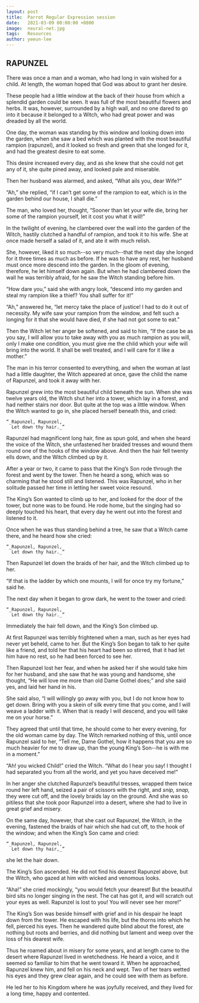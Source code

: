 ```yaml
---
layout: post
title:  Parrot Regular Expression session
date:   2021-03-09 00:00:00 +0800
image:  neural-net.jpg
tags:   Resources
author: yeeun-lee
---
```


## RAPUNZEL


There was once a man and a woman, who had long in vain wished for a
child. At length, the woman hoped that God was about to grant her
desire.

These people had a little window at the back of their house from which
a splendid garden could be seen. It was full of the most beautiful
flowers and herbs. It was, however, surrounded by a high wall, and no
one dared to go into it because it belonged to a Witch, who had great
power and was dreaded by all the world.

One day, the woman was standing by this window and looking down
into the garden, when she saw a bed which was planted with the most
beautiful rampion (rapunzel), and it looked so fresh and green that she
longed for it, and had the greatest desire to eat some.

This desire increased every day, and as she knew that she could not get
any of it, she quite pined away, and looked pale and miserable.

Then her husband was alarmed, and asked, “What ails you, dear Wife?”

“Ah,” she replied, “if I can’t get some of the rampion to eat, which is
in the garden behind our house, I shall die.”

The man, who loved her, thought, “Sooner than let your wife die, bring
her some of the rampion yourself, let it cost you what it will!”

In the twilight of evening, he clambered over the wall into the garden
of the Witch, hastily clutched a handful of rampion, and took it to
his wife. She at once made herself a salad of it, and ate it with much
relish.

She, however, liked it so much--so very much--that the next day she
longed for it three times as much as before. If he was to have any
rest, her husband must once more descend into the garden. In the gloom
of evening, therefore, he let himself down again. But when he had
clambered down the wall he was terribly afraid, for he saw the Witch
standing before him.

“How dare you,” said she with angry look, “descend into my garden and
steal my rampion like a thief? You shall suffer for it!”

“Ah,” answered he, “let mercy take the place of justice! I had to do it
out of necessity. My wife saw your rampion from the window, and felt
such a longing for it that she would have died, if she had not got some
to eat.”

Then the Witch let her anger be softened, and said to him, “If the case
be as you say, I will allow you to take away with you as much rampion
as you will, only I make one condition, you must give me the child
which your wife will bring into the world. It shall be well treated,
and I will care for it like a mother.”

The man in his terror consented to everything, and when the woman at
last had a little daughter, the Witch appeared at once, gave the child
the name of Rapunzel, and took it away with her.

Rapunzel grew into the most beautiful child beneath the sun. When she
was twelve years old, the Witch shut her into a tower, which lay in
a forest, and had neither stairs nor door. But quite at the top was
a little window. When the Witch wanted to go in, she placed herself
beneath this, and cried:

    “_Rapunzel, Rapunzel,
      Let down thy hair._”

Rapunzel had magnificent long hair, fine as spun gold, and when she
heard the voice of the Witch, she unfastened her braided tresses and
wound them round one of the hooks of the window above. And then the
hair fell twenty ells down, and the Witch climbed up by it.

After a year or two, it came to pass that the King’s Son rode through
the forest and went by the tower. Then he heard a song, which was so
charming that he stood still and listened. This was Rapunzel, who in
her solitude passed her time in letting her sweet voice resound.

The King’s Son wanted to climb up to her, and looked for the door of
the tower, but none was to be found. He rode home, but the singing had
so deeply touched his heart, that every day he went out into the forest
and listened to it.

Once when he was thus standing behind a tree, he saw that a Witch came
there, and he heard how she cried:

    “_Rapunzel, Rapunzel,
      Let down thy hair._”

Then Rapunzel let down the braids of her hair, and the Witch climbed up
to her.

“If that is the ladder by which one mounts, I will for once try my
fortune,” said he.

The next day when it began to grow dark, he went to the tower and cried:

    “_Rapunzel, Rapunzel,
      Let down thy hair._”

Immediately the hair fell down, and the King’s Son climbed up.

At first Rapunzel was terribly frightened when a man, such as her eyes
had never yet beheld, came to her. But the King’s Son began to talk
to her quite like a friend, and told her that his heart had been so
stirred, that it had let him have no rest, so he had been forced to see
her.

Then Rapunzel lost her fear, and when he asked her if she would take
him for her husband, and she saw that he was young and handsome, she
thought, “He will love me more than old Dame Gothel does;” and she said
yes, and laid her hand in his.

She said also, “I will willingly go away with you, but I do not know
how to get down. Bring with you a skein of silk every time that you
come, and I will weave a ladder with it. When that is ready I will
descend, and you will take me on your horse.”

They agreed that until that time, he should come to her every evening,
for the old woman came by day. The Witch remarked nothing of this,
until once Rapunzel said to her, “Tell me, Dame Gothel, how it happens
that you are so much heavier for me to draw up, than the young King’s
Son--he is with me in a moment.”

“Ah! you wicked Child!” cried the Witch. “What do I hear you say!
I thought I had separated you from all the world, and yet you have
deceived me!”

In her anger she clutched Rapunzel’s beautiful tresses, wrapped them
twice round her left hand, seized a pair of scissors with the right,
and _snip, snap,_ they were cut off, and the lovely braids lay on the
ground. And she was so pitiless that she took poor Rapunzel into a
desert, where she had to live in great grief and misery.

On the same day, however, that she cast out Rapunzel, the Witch, in the
evening, fastened the braids of hair which she had cut off, to the hook
of the window; and when the King’s Son came and cried:

    “_Rapunzel, Rapunzel,
      Let down thy hair,_”

she let the hair down.

The King’s Son ascended. He did not find his dearest Rapunzel above,
but the Witch, who gazed at him with wicked and venomous looks.

“Aha!” she cried mockingly, “you would fetch your dearest! But the
beautiful bird sits no longer singing in the nest. The cat has got it,
and will scratch out your eyes as well. Rapunzel is lost to you! You
will never see her more!”

The King’s Son was beside himself with grief and in his despair he
leapt down from the tower. He escaped with his life, but the thorns
into which he fell, pierced his eyes. Then he wandered quite blind
about the forest, ate nothing but roots and berries, and did nothing
but lament and weep over the loss of his dearest wife.

Thus he roamed about in misery for some years, and at length came to
the desert where Rapunzel lived in wretchedness. He heard a voice,
and it seemed so familiar to him that he went toward it. When he
approached, Rapunzel knew him, and fell on his neck and wept. Two of
her tears wetted his eyes and they grew clear again, and he could see
with them as before.

He led her to his Kingdom where he was joyfully received, and they
lived for a long time, happy and contented.
